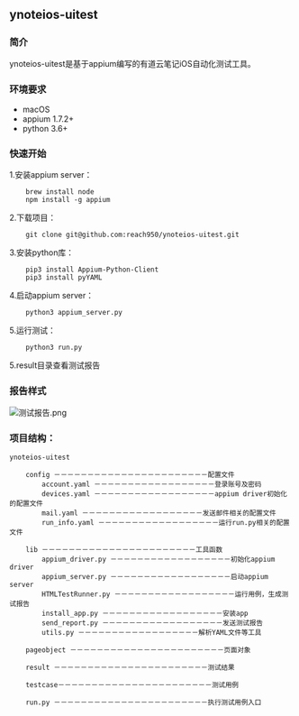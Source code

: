## ynoteios-uitest

### 简介
ynoteios-uitest是基于appium编写的有道云笔记iOS自动化测试工具。

### 环境要求

* macOS
* appium 1.7.2+
* python 3.6+ 


### 快速开始

1.安装appium server：


```
    brew install node
    npm install -g appium
```

2.下载项目：

```
    git clone git@github.com:reach950/ynoteios-uitest.git
```

3.安装python库：

```
    pip3 install Appium-Python-Client
    pip3 install pyYAML
```

4.启动appium server：

```
    python3 appium_server.py
```

5.运行测试：

```
    python3 run.py
```

5.result目录查看测试报告


### 报告样式 
![测试报告.png](https://note.youdao.com/yws/api/personal/file/WEB9132e6ae5ffa22b29b9c5b8de34e0f69?method=download&shareKey=12f0fbda0dcf49485157fb4ddeeab388)

### 项目结构：

```
ynoteios-uitest
    
    config －－－－－－－－－－－－－－－－－－－－－－－配置文件
        account.yaml －－－－－－－－－－－－－－－－－－登录账号及密码
        devices.yaml －－－－－－－－－－－－－－－－－－appium driver初始化的配置文件
        mail.yaml －－－－－－－－－－－－－－－－－－发送邮件相关的配置文件
        run_info.yaml －－－－－－－－－－－－－－－－－－运行run.py相关的配置文件

    lib －－－－－－－－－－－－－－－－－－－－－－－工具函数
        appium_driver.py －－－－－－－－－－－－－－－－－－初始化appium driver
        appium_server.py －－－－－－－－－－－－－－－－－－启动appium server
        HTMLTestRunner.py －－－－－－－－－－－－－－－－－－运行用例，生成测试报告
        install_app.py －－－－－－－－－－－－－－－－－－安装app
        send_report.py －－－－－－－－－－－－－－－－－－发送测试报告
        utils.py －－－－－－－－－－－－－－－－－－解析YAML文件等工具
           
    pageobject －－－－－－－－－－－－－－－－－－－－－－－页面对象 

    result －－－－－－－－－－－－－－－－－－－－－－－测试结果

    testcase－－－－－－－－－－－－－－－－－－－－－－－测试用例

    run.py －－－－－－－－－－－－－－－－－－－－－－－执行测试用例入口
```